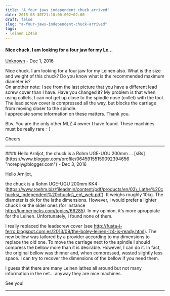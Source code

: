 ```yaml
---
title: 'A four jaws independent chuck arrived'
date: 2015-08-30T21:18:00.002+02:00
draft: false
slug: "a-four-jaws-independent-chuck-arrived"
tags: 
- leinen LZ4SB
---
```



#### Nice chuck. I am looking for a four jaw for my Le...
[Unknown](https://www.blogger.com/profile/01610822677149306008 "noreply@blogger.com") - <time datetime="2016-12-12T01:04:36.677+01:00">Dec 1, 2016</time>


Nice chuck. I am looking for a four jaw for my Leinen also. What is the size and weight of this chuck? Do you know what is the recommended maximum diameter is?  
On another note: I see from the last picture that you have a different lead screw cover than I have. Have you changed it? My problem is that when using collets, I can not get up close to the spindle nose (collet) with the tool. The lead screw cover is compressed all the way, but blocks the carriage from moving closer to the spindle.  
I appreciate some information on these matters. Thank you.  
  
Btw. You are the only other MLZ 4 owner I have found. These machines must be really rare :-)  
  
Cheers
<hr />
#### Hello Arnljot, the chuck is a Rohm UGE-UGU 200mm ...
[sBs](https://www.blogger.com/profile/06459155159092394656 "noreply@blogger.com") - <time datetime="2016-12-14T22:26:11.515+01:00">Dec 3, 2016</time>


Hello Arnljot,  
  
the chuck is a Rohm UGE-UGU 200mm KK4 (https://www.roehm.biz/fileadmin/content/pdf/products/en/03\_Lathe%20chucks\_Independent%20chucks\_en\_web.pdf). It weighs roughly 10kg. The diameter is ok for the lathe dimensions. However, I would prefer a lighter chuck like the older ones (for instance http://lumberjocks.com/topics/66285). In my opinion, it's more aproppiate for the Leinen. Unfortunately, I found none of them.  
  
I really replaced the leadscrew cover (see http://fusta-i-ferro.blogspot.com.es/2013/09/the-boley-leinen-lz4-is-ready.html). The new bellow was tailored by a provider according to my dimensions to replace the old one. To move the carriage next to the spindle I should compress the bellow more than it is desirable. However, I can do it. In fact, the original bellow was thinner and, when compressed, wasted slightly less space. I can try to recover the dimensions of the bellow if you need them.  
  
I guess that there are many Leinen lathes all around but not many information in the net... anyway they are nice machines.  
  
See you!
<hr />
